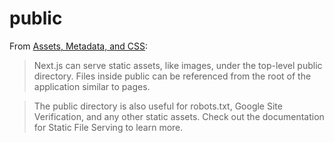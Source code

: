 # public

From [Assets, Metadata, and CSS](https://nextjs.org/learn/basics/assets-metadata-css/assets):
>Next.js can serve static assets, like images, under the top-level public directory. Files inside public can be referenced from the root of the application similar to pages.

>The public directory is also useful for robots.txt, Google Site Verification, and any other static assets. Check out the documentation for Static File Serving to learn more.